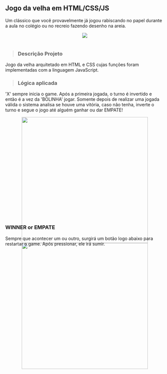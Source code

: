## Jogo da velha em HTML/CSS/JS

Um clássico que você provavelmente já jogou rabiscando no papel durante a aula no colégio ou no recreio fazendo desenho na areia. 

<div align="center">
  
  <img src="https://user-images.githubusercontent.com/84146200/168942441-dc2e1fec-c6c5-4b75-8f0d-264ebeda4b69.png"/>
 
</div>
 <br>
 
> ### Descrição Projeto

Jogo da velha arquitetado em HTML e CSS cujas funções foram implementadas com a linguagem JavaScript.

> ### Lógica aplicada

'X' sempre inicia o game. Após a primeira jogada, o turno é invertido e então é a vez da 'BOLINHA' jogar. Somente depois de realizar uma jogada válida o sistema analisa se houve uma vitória, caso não tenha, inverte o turno e segue o jogo até alguém ganhar ou dar EMPATE!


<div align="center" style="height:300px;">
  
  <img src="https://user-images.githubusercontent.com/84146200/168943483-7d149b9c-7fcd-48e9-99ef-f32a2374f34e.png" height="400px"/>
  <img src="https://user-images.githubusercontent.com/84146200/168944189-60489ab5-c96d-4793-a4ac-4dd63297697b.png" height="400px"/>
 
</div>
 <br>
 
 ### WINNER or EMPATE
 
 Sempre que acontecer um ou outro, surgirá um botão logo abaixo para restartar o game. Após pressionar, ele irá sumir.
 

